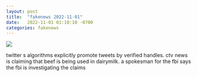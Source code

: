 ```yaml
---
layout: post
title:  "fakenews 2022-11-01"
date:   2022-11-01 01:10:10 -0700
categories: fakenews
---
```

<img src="{{site.baseurl}}/assets/img/fakenews_2022_11_01.png">
<div><p>twitter s algorithms explicitly promote tweets by verified handles. ctv news is claiming that beef is being used in dairymilk. a spokesman for the fbi says the fbi is investigating the claims</p></div>